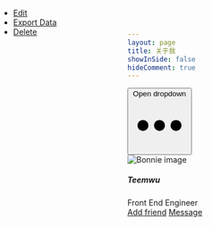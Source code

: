 ```yaml
---
layout: page
title: 关于我
showInSide: false
hideComment: true
---
```


<div class="w-full mx-auto max-w-sm mt-[100px]  bg-white rounded-lg border border-gray-200 shadow-md dark:bg-gray-800 dark:border-gray-700">
    <a href="https://github.com/Teemwu" class="flex justify-end px-4 pt-4">
        <button id="dropdownButton" data-dropdown-toggle="dropdown" class="inline-block text-gray-500 dark:text-gray-400 hover:bg-gray-100 dark:hover:bg-gray-700 focus:ring-4 focus:outline-none focus:ring-gray-200 dark:focus:ring-gray-700 rounded-lg text-sm p-1.5" type="button">
            <span class="sr-only">Open dropdown</span>
            <svg class="w-6 h-6" aria-hidden="true" fill="currentColor" viewBox="0 0 20 20" xmlns="http://www.w3.org/2000/svg"><path d="M6 10a2 2 0 11-4 0 2 2 0 014 0zM12 10a2 2 0 11-4 0 2 2 0 014 0zM16 12a2 2 0 100-4 2 2 0 000 4z"></path></svg>
        </button>
        <!-- Dropdown menu -->
        <div id="dropdown" class="hidden z-10 w-44 text-base list-none bg-white rounded divide-y divide-gray-100 shadow dark:bg-gray-700" style="position: absolute; inset: 0px auto auto 0px; margin: 0px; transform: translate3d(0px, 10px, 0px);" data-popper-reference-hidden="" data-popper-escaped="" data-popper-placement="bottom">
            <ul class="py-1" aria-labelledby="dropdownButton">
            <li>
                <a href="#" class="block py-2 px-4 text-sm text-gray-700 hover:bg-gray-100 dark:hover:bg-gray-600 dark:text-gray-200 dark:hover:text-white">Edit</a>
            </li>
            <li>
                <a href="#" class="block py-2 px-4 text-sm text-gray-700 hover:bg-gray-100 dark:hover:bg-gray-600 dark:text-gray-200 dark:hover:text-white">Export Data</a>
            </li>
            <li>
                <a href="#" class="block py-2 px-4 text-sm text-red-600 hover:bg-gray-100 dark:hover:bg-gray-600 dark:text-gray-200 dark:hover:text-white">Delete</a>
            </li>
            </ul>
        </div>
    </a>
    <div class="flex flex-col items-center pb-10">
        <img class="mb-3 w-24 h-24 rounded-full shadow-lg" src="https://avatars.githubusercontent.com/u/16522288?v=4" alt="Bonnie image">
        <h5 class="mb-1 text-xl font-medium text-gray-900 dark:text-white">Teemwu</h5>
        <span class="text-sm text-gray-500 dark:text-gray-400">Front End Engineer</span>
        <div class="flex mt-4 space-x-3 md:mt-6">
            <a href="https://github.com/Teemwu" class="inline-flex items-center py-2 px-4 text-sm font-medium text-center text-white bg-blue-700 rounded-lg hover:bg-blue-800 focus:ring-4 focus:outline-none focus:ring-blue-300 dark:bg-blue-600 dark:hover:bg-blue-700 dark:focus:ring-blue-800">Add friend</a>
            <a href="https://github.com/Teemwu" class="inline-flex items-center py-2 px-4 text-sm font-medium text-center text-gray-900 bg-white rounded-lg border border-gray-300 hover:bg-gray-100 focus:ring-4 focus:outline-none focus:ring-gray-200 dark:bg-gray-800 dark:text-white dark:border-gray-600 dark:hover:bg-gray-700 dark:hover:border-gray-700 dark:focus:ring-gray-700">Message</a>
        </div>
    </div>
</div>
